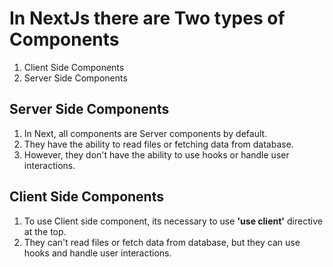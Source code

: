 # In NextJs there are Two types of Components

1. Client Side Components
2. Server Side Components

## Server Side Components

1. In Next, all components are Server components by default.
2. They have the ability to read files or fetching data from database.
3. However, they don't have the ability to use hooks or handle user interactions.

## Client Side Components

1. To use Client side component, its necessary to use **'use client'** directive at the top.
2. They can't read files or fetch data from database, but they can use hooks and handle user interactions.